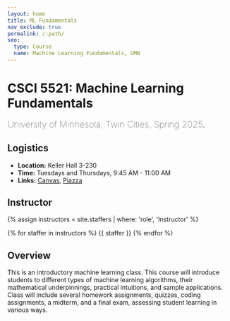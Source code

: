```yaml
---
layout: home
title: ML Fundamentals
nav_exclude: true
permalink: /:path/
seo:
  type: Course
  name: Machine Learning Fundamentals, UMN
---
```


# CSCI 5521: Machine Learning Fundamentals
<span style="font-weight: lighter; font-size: 20px">University of Minnesota, Twin Cities, Spring 2025</span>.

## Logistics

  <ul>
        <li><strong>Location:</strong> 	Keller Hall 3-230</li>
        <li><strong>Time:</strong> Tuesdays and Thursdays, 9:45 AM - 11:00 AM</li>
        <li><strong>Links:</strong> 
          <a href="https://canvas.umn.edu/courses/483222" target="https://canvas.umn.edu/courses/483222">Canvas</a>, 
          <a href="https://piazza.com/class/m62lzw04vc9q" target="https://piazza.com/class/m62lzw04vc9q">Piazza</a>
        </li>
  </ul>


## Instructor

<div>

{% assign instructors = site.staffers | where: 'role', 'Instructor' %}
<div class="role">
  {% for staffer in instructors %}
  {{ staffer }}
  {% endfor %}

</div>


## Overview

This is an introductory machine learning class. This course will introduce students to different types of machine learning algorithms, their mathematical underpinnings, practical intuitions, and sample applications. Class will include several homework assignments, quizzes, coding assignments, a midterm, and a final exam, assessing student learning in various ways.




